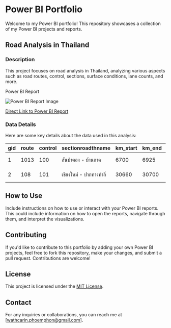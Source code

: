 # Power BI Portfolio

Welcome to my Power BI portfolio! This repository showcases a collection of my Power BI projects and reports.

## Road Analysis in Thailand

### Description

This project focuses on road analysis in Thailand, analyzing various aspects such as road routes, control, sections, surface conditions, lane counts, and more.

Power BI Report

![Power BI Report Image]([image-url.jpg](https://github.com/DomWatcharin/PowerBI-Dashboard/blob/9470d9a767af4c5886d2ea22468c35ee2f459ed0/data/Screenshot%202567-02-21%20at%2022.40.58.png))

[Direct Link to Power BI Report](https://app.powerbi.com/view?r=eyJrIjoiMmE5MmUxMTktMWFjMy00MTgzLTg3NjMtYjQzZjgzMGNkODA2IiwidCI6ImU0OWRhNTdiLWI2MDItNDY2Ny1iMjU3LWYyMjgxOWUwZjA5MCIsImMiOjEwfQ%3D%3D&pageName=ReportSection)

### Data Details

Here are some key details about the data used in this analysis:

| gid | route | control | sectionroadthname | km_start | km_end | class_id | class_name | type_id | type_name | character_id | character_name | aadt_total | lane_count | lane_count_main | surface_id | surface_name | lane_surface | length | length_to2 | road_id | road_type_id | road_type_name | region_code | region_name | division_code | division_name | division | district_code | district_name | depot_code | depot_name |
| --- | ----- | ------- | ----------------- | -------- | ------ | -------- | ---------- | ------- | --------- | ------------ | -------------- | ---------- | ---------- | ---------------- | ---------- | ------------ | ------------ | ------ | ----------- | ------- | ------------ | -------------- | ----------- | ----------- | ------------- | ------------- | -------- | ------------- | ------------- | ----------- | ---------- |
| 1 | 1013 | 100 | สันป่าตอง - บ้านกาด | 6700 | 6925 | 1 | ทางบำรุง | 1 | ทางหลัก | 1 | ทางธรรมดา | 10492 | 4 | 4 ช่องจราจร | 2 | AC. | 4 | 0.225 | 0.45 | 4377 | 1 | ทางหลวงแผ่นดิน | 2 | ภาคเหนือ | 520 | สำนักงานทางหลวงที่ 1 (เชียงใหม่) | 1 | 521 | ขท.เชียงใหม่ที่ 1 | 52101 | หมวดทางหลวงสันป่าตอง |
| 2 | 108 | 101 | เชียงใหม่ - ปากทางท่าลี่ | 30660 | 30700 | 1 | ทางบำรุง | 1 | ทางหลัก | 1 | ทางธรรมดา | 53768 | 2 | 2 ช่องจราจร | 2 | AC. | 2 | 0.04 | 0.04 | 4253 | 1 | ทางหลวงแผ่นดิน | 2 | ภาคเหนือ | 520 | สำนักงานทางหลวงที่ 1 (เชียงใหม่) | 1 | 521 | ขท.เชียงใหม่ที่ 1 | 52101 | หมวดทางหลวงสันป่าตอง |

## How to Use

Include instructions on how to use or interact with your Power BI reports. This could include information on how to open the reports, navigate through them, and interpret the visualizations.

## Contributing

If you'd like to contribute to this portfolio by adding your own Power BI projects, feel free to fork this repository, make your changes, and submit a pull request. Contributions are welcome!

## License

This project is licensed under the [MIT License](LICENSE).

## Contact

For any inquiries or collaborations, you can reach me at [wathcarin.phoemphon@gmail.com].
